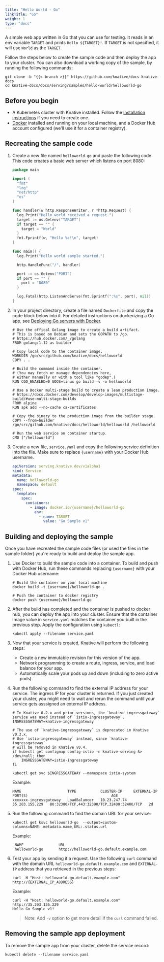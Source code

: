 ```yaml
---
title: "Hello World - Go"
linkTitle: "Go"
weight: 1
type: "docs"
---
```


A simple web app written in Go that you can use for testing. It reads in an env
variable `TARGET` and prints `Hello ${TARGET}!`. If `TARGET` is not specified,
it will use `World` as the `TARGET`.

Follow the steps below to create the sample code and then deploy the app to your
cluster. You can also download a working copy of the sample, by running the
following commands:

```shell
git clone -b "{{< branch >}}" https://github.com/knative/docs knative-docs
cd knative-docs/docs/serving/samples/hello-world/helloworld-go
```

## Before you begin

- A Kubernetes cluster with Knative installed. Follow the
  [installation instructions](../../../../install/README.md) if you need to
  create one.
- [Docker](https://www.docker.com) installed and running on your local machine,
  and a Docker Hub account configured (we'll use it for a container registry).

## Recreating the sample code

1. Create a new file named `helloworld.go` and paste the following code. This
   code creates a basic web server which listens on port 8080:

   ```go
   package main

   import (
     "fmt"
     "log"
     "net/http"
     "os"
   )

   func handler(w http.ResponseWriter, r *http.Request) {
     log.Print("Hello world received a request.")
     target := os.Getenv("TARGET")
     if target == "" {
       target = "World"
     }
     fmt.Fprintf(w, "Hello %s!\n", target)
   }

   func main() {
     log.Print("Hello world sample started.")

     http.HandleFunc("/", handler)

     port := os.Getenv("PORT")
     if port == "" {
       port = "8080"
     }

     log.Fatal(http.ListenAndServe(fmt.Sprintf(":%s", port), nil))
   }
   ```

1. In your project directory, create a file named `Dockerfile` and copy the code
   block below into it. For detailed instructions on dockerizing a Go app, see
   [Deploying Go servers with Docker](https://blog.golang.org/docker).

   ```docker
   # Use the offical Golang image to create a build artifact.
   # This is based on Debian and sets the GOPATH to /go.
   # https://hub.docker.com/_/golang
   FROM golang:1.12 as builder

   # Copy local code to the container image.
   WORKDIR /go/src/github.com/knative/docs/helloworld
   COPY . .

   # Build the command inside the container.
   # (You may fetch or manage dependencies here,
   # either manually or with a tool like "godep".)
   RUN CGO_ENABLED=0 GOOS=linux go build -v -o helloworld

   # Use a Docker multi-stage build to create a lean production image.
   # https://docs.docker.com/develop/develop-images/multistage-build/#use-multi-stage-builds
   FROM alpine
   RUN apk add --no-cache ca-certificates

   # Copy the binary to the production image from the builder stage.
   COPY --from=builder /go/src/github.com/knative/docs/helloworld/helloworld /helloworld

   # Run the web service on container startup.
   CMD ["/helloworld"]
   ```

1. Create a new file, `service.yaml` and copy the following service definition
   into the file. Make sure to replace `{username}` with your Docker Hub
   username.

   ```yaml
   apiVersion: serving.knative.dev/v1alpha1
   kind: Service
   metadata:
     name: helloworld-go
     namespace: default
   spec:
     template:
       spec:
         containers:
           - image: docker.io/{username}/helloworld-go
             env:
               - name: TARGET
                 value: "Go Sample v1"
   ```

## Building and deploying the sample

Once you have recreated the sample code files (or used the files in the sample
folder) you're ready to build and deploy the sample app.

1. Use Docker to build the sample code into a container. To build and push with
   Docker Hub, run these commands replacing `{username}` with your Docker Hub
   username:

   ```shell
   # Build the container on your local machine
   docker build -t {username}/helloworld-go .

   # Push the container to docker registry
   docker push {username}/helloworld-go
   ```

1. After the build has completed and the container is pushed to docker hub, you
   can deploy the app into your cluster. Ensure that the container image value
   in `service.yaml` matches the container you built in the previous step. Apply
   the configuration using `kubectl`:

   ```shell
   kubectl apply --filename service.yaml
   ```

1. Now that your service is created, Knative will perform the following steps:

   - Create a new immutable revision for this version of the app.
   - Network programming to create a route, ingress, service, and load balance
     for your app.
   - Automatically scale your pods up and down (including to zero active pods).

1. Run the following command to find the external IP address for your service.
   The ingress IP for your cluster is returned. If you just created your
   cluster, you might need to wait and rerun the command until your service gets
   asssigned an external IP address.

   ```shell
   # In Knative 0.2.x and prior versions, the `knative-ingressgateway` service was used instead of `istio-ingressgateway`.
   INGRESSGATEWAY=knative-ingressgateway

   # The use of `knative-ingressgateway` is deprecated in Knative v0.3.x.
   # Use `istio-ingressgateway` instead, since `knative-ingressgateway`
   # will be removed in Knative v0.4.
   if kubectl get configmap config-istio -n knative-serving &> /dev/null; then
       INGRESSGATEWAY=istio-ingressgateway
   fi

   kubectl get svc $INGRESSGATEWAY --namespace istio-system
   ```

   Example:

   ```shell
   NAME                     TYPE           CLUSTER-IP     EXTERNAL-IP      PORT(S)                                      AGE
   xxxxxxx-ingressgateway   LoadBalancer   10.23.247.74   35.203.155.229   80:32380/TCP,443:32390/TCP,32400:32400/TCP   2d
   ```

1. Run the following command to find the domain URL for your service:

   ```shell
   kubectl get ksvc helloworld-go  --output=custom-columns=NAME:.metadata.name,URL:.status.url
   ```

   Example:

   ```shell
    NAME                URL
    helloworld-go       http://helloworld-go.default.example.com
   ```

1. Test your app by sending it a request. Use the following `curl` command with
   the domain URL `helloworld-go.default.example.com` and `EXTERNAL-IP` address
   that you retrieved in the previous steps:

   ```shell
   curl -H "Host: helloworld-go.default.example.com" http://{EXTERNAL_IP_ADDRESS}
   ```

   Example:

   ```shell
   curl -H "Host: helloworld-go.default.example.com" http://35.203.155.229
   Hello Go Sample v1!
   ```

   > Note: Add `-v` option to get more detail if the `curl` command failed.

## Removing the sample app deployment

To remove the sample app from your cluster, delete the service record:

```shell
kubectl delete --filename service.yaml
```
